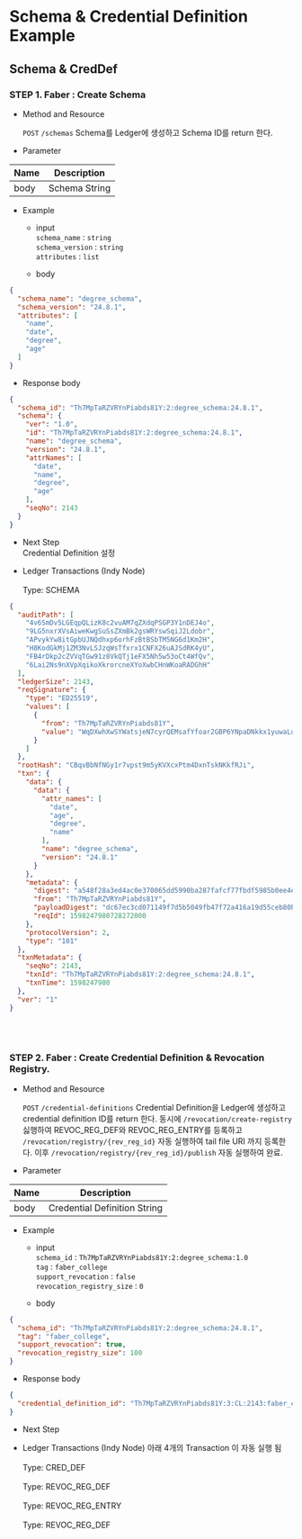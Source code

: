 Schema & Credential Definition Example
================

    
## Schema & CredDef	

### STEP 1. Faber : Create Schema

* Method and Resource

    `POST` `/schemas` Schema를 Ledger에 생성하고 Schema ID를 return 한다.  

* Parameter

 Name | Description 
 --- | --- 
 body | Schema String 
 
<p></p>

* Example

    * input <br>
    `schema_name` : `string`<br>
    `schema_version` : `string`<br>
    `attributes` : `list`<br>

    * body
```json
{
  "schema_name": "degree_schema",
  "schema_version": "24.8.1",
  "attributes": [
    "name",
    "date",
    "degree",
    "age"
  ]
}
```

<p></p>
 
   * Response body
```json
{
  "schema_id": "Th7MpTaRZVRYnPiabds81Y:2:degree_schema:24.8.1",
  "schema": {
    "ver": "1.0",
    "id": "Th7MpTaRZVRYnPiabds81Y:2:degree_schema:24.8.1",
    "name": "degree_schema",
    "version": "24.8.1",
    "attrNames": [
      "date",
      "name",
      "degree",
      "age"
    ],
    "seqNo": 2143
  }
}
```

<p></p>

* Next Step
<br> Credential Definition 설정 
<p></p>

* Ledger Transactions (Indy Node)
<br><br> Type: SCHEMA

```json
{
  "auditPath": [
    "4v6SmDv5LGEqpQLizK8c2vuAM7qZXdqPSGP3Y1nDEJ4o",
    "9LG5nxrXVsAiweKwgSuSsZXmBk2gsWRYswSqiJ2Ldobr",
    "APvykYw8itGpbUJNQdhxp6orhFzBtBSbTM5NG6d1Km2H",
    "H8KodGkMj1ZM3NvLSJzqWsTfxrx1CNFX26uAJSdRK4yU",
    "FB4rDkp2cZVVqTGw91z8VkQTj1eFX5Nh5w53oCt4WfQv",
    "6Lai2Ns9nXVpXqikoXkrorcneXYoXwbCHnWKoaRADGhH"
  ],
  "ledgerSize": 2143,
  "reqSignature": {
    "type": "ED25519",
    "values": [
      {
        "from": "Th7MpTaRZVRYnPiabds81Y",
        "value": "WqDXwhXwSYWatsjeN7cyrQEMsafYfoar2GBP6YNpaDNkkx1yuwaLurnUot6B9tEdXPs69fMre9Ja9yQdFwPsn2B"
      }
    ]
  },
  "rootHash": "CBqvBbNfNGy1r7vpst9m5yKVXcxPtm4DxnTskNKkfRJi",
  "txn": {
    "data": {
      "data": {
        "attr_names": [
          "date",
          "age",
          "degree",
          "name"
        ],
        "name": "degree_schema",
        "version": "24.8.1"
      }
    },
    "metadata": {
      "digest": "a548f28a3ed4ac0e370065dd5990ba287fafcf77fbdf5985b0ee4e92fc7d4030",
      "from": "Th7MpTaRZVRYnPiabds81Y",
      "payloadDigest": "dc67ec3cd071149f7d5b5049fb47f72a416a19d55ceb80bbcd515a1396a5ba2f",
      "reqId": 1598247980728272000
    },
    "protocolVersion": 2,
    "type": "101"
  },
  "txnMetadata": {
    "seqNo": 2143,
    "txnId": "Th7MpTaRZVRYnPiabds81Y:2:degree_schema:24.8.1",
    "txnTime": 1598247980
  },
  "ver": "1"
}
```
    
<br><br>


### STEP 2. Faber : Create Credential Definition & Revocation Registry.

* Method and Resource

    `POST` `/credential-definitions` Credential Definition을 Ledger에 생성하고 credential definition ID를 return 한다. 
    동시에 `/revocation/create-registry` 싫행하여 REVOC_REG_DEF와 REVOC_REG_ENTRY를 등록하고 
    `/revocation/registry/{rev_reg_id}` 자동 실행하여 tail file URI 까지 등록한다. 
    이후 `/revocation/registry/{rev_reg_id}/publish` 자동 실행하여 완료.

* Parameter

 Name | Description 
 --- | ---
 body | Credential Definition String 
 
<p></p>

* Example

    * input <br>
    `schema_id` : `Th7MpTaRZVRYnPiabds81Y:2:degree_schema:1.0`<br>
    `tag` : `faber_college`<br>
    `support_revocation` : `false`<br>
    `revocation_registry_size` : `0`<br>


    * body
```json
{
  "schema_id": "Th7MpTaRZVRYnPiabds81Y:2:degree_schema:24.8.1",
  "tag": "faber_college",
  "support_revocation": true,
  "revocation_registry_size": 100
}
```

<p></p>
 
   * Response body
```json
{
  "credential_definition_id": "Th7MpTaRZVRYnPiabds81Y:3:CL:2143:faber_college"
}
```

<p></p>

* Next Step
    
<p></p>

* Ledger Transactions (Indy Node)
아래 4개의 Transaction 이 자동 실행 됨 
<br><br> Type: CRED_DEF
<br><br> Type: REVOC_REG_DEF
<br><br> Type: REVOC_REG_ENTRY
<br><br> Type: REVOC_REG_DEF



<br><br>

